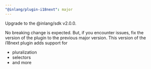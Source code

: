 ```yaml
---
"@inlang/plugin-i18next": major
---
```


Upgrade to the @inlang/sdk v2.0.0.

No breaking change is expected. But, if you encounter issues, fix the version of the plugin to the previous major version. This version of the i18next plugin adds support for 

- pluralization 
- selectors
- and more
